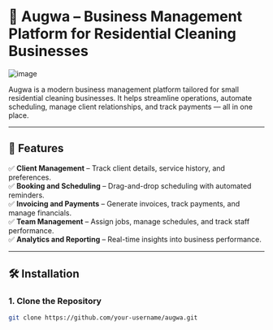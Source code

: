  # 🧹 Augwa – Business Management Platform for Residential Cleaning Businesses  

![image](https://github.com/user-attachments/assets/b8ca505d-b3f9-488c-bbda-3f85bd42033e)

Augwa is a modern business management platform tailored for small residential cleaning businesses. It helps streamline operations, automate scheduling, manage client relationships, and track payments — all in one place.  

---

## 🚀 **Features**  
✅ **Client Management** – Track client details, service history, and preferences.  
✅ **Booking and Scheduling** – Drag-and-drop scheduling with automated reminders.  
✅ **Invoicing and Payments** – Generate invoices, track payments, and manage financials.  
✅ **Team Management** – Assign jobs, manage schedules, and track staff performance.  
✅ **Analytics and Reporting** – Real-time insights into business performance.  

---

## 🛠️ **Installation**  
### **1. Clone the Repository**  
```bash
git clone https://github.com/your-username/augwa.git
